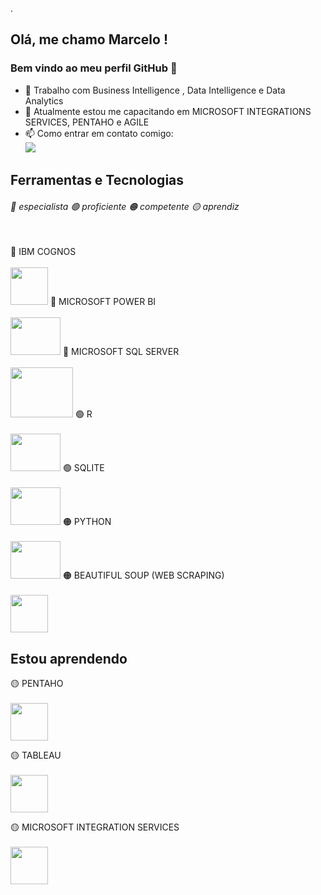 .

## Olá, me chamo Marcelo ! 
### Bem vindo ao meu perfil GitHub 👋

- 🔭 Trabalho com Business Intelligence , Data Intelligence e Data Analytics 
- 🌱 Atualmente estou me capacitando em MICROSOFT INTEGRATIONS SERVICES, PENTAHO e AGILE
- 📫 Como entrar em contato comigo: <a href = "mailto:marcelomuniz64301@gmail.com"><br/><img src="https://img.shields.io/badge/Gmail-D14836?style=for-the-badge&logo=gmail&logoColor=white" target="_blank"></a>

<!---
- 🔭 Atualmente estou trabalhando ... 
- 🌱 Atualmente estou aprendendo ...
- 👯 Estou procurando colaborar em ...
- 🤔 Estou procurando ajuda com ...
- 💬 Pergunte-me sobre ...
- 📫 Como entrar em contato comigo: ...
- 😄 Pronomes: ...
- ⚡ Curiosidade: ...
- ⚡ Curiosidade: Aficcionado por STAR WARS 🛸, praticante de artes marciais (jiu jitsu, muay thai) 🥋, torcedor do Fortaleza E.C ⚽, pai de 4 filhos 👨‍👨‍👧‍👦e casado com uma LINDA mulher 🥰!  
--->

## Ferramentas e Tecnologias 
###### 🔵 especialista 🟢 proficiente 🟠 competente 🟡 aprendiz <br>
<br>
<!--- IBM COGNOS ---> 
🔵 IBM COGNOS <br>
<br>
 <!--- POWER BI --->
<img src="https://www.isnotdown.com/assets/pics/ibm-cognos.png" width="60" height="60"/>    
🔵 MICROSOFT POWER BI <br>
<br>
<!--- MICROSOFT SQL SERVER --->
<img src="https://www.interop.com.br/wp-content/uploads/2019/04/power-BI.png" width="80" height="60"/>
🔵 MICROSOFT SQL SERVER <br>
<br>
<img src="https://th.bing.com/th/id/OIP.JSrAdYAFOcWJJ_dTO2Rt1QHaD2?pid=ImgDet&rs=1" width="100" height="80"/>
<!--- R --->
🟢 R <br>
<br>
<img src="https://europeanhealtheconomics.com/wp-content/uploads/R-Programming-Online-Course-e1541588734550.jpg" width="80" height="60"/>  
<!---SQLITE --->
🟢 SQLITE <br>
<br>
<img src="https://cdn.ourcodeworld.com/public-media/articles/articleocw-5c645134e8f81.jpg" width="80" height="60"/>
 <!--- PYTHON --->
🟠 PYTHON <br>
<br>
<img src="https://www.python.org/static/community_logos/python-logo.png" width="80" height="60"/>
<!--- BEAUTIFUL SOUP (WEB SCRAPING) --->
🟠 BEAUTIFUL SOUP (WEB SCRAPING) <br>
 <br>
<img src="https://www.crummy.com/software/BeautifulSoup/bs4/doc/_images/6.1.jpg" width="60" height="60"/>

## Estou aprendendo
<!--- PENTAHO --->
🟡 PENTAHO <br>
<br>
<img src="http://databool.com/wp-content/uploads/2020/03/o-que-e-pentaho.png" width="60" height="60"/>
<!--- TABLEAU --->
🟡 TABLEAU <br>
<br>
<img src="https://analyticstraininghub.com/wp-content/uploads/2020/10/Tableau-Logo-1-800x800.jpg" width="60" height="60"/>
<!--- MICROSOFT INTEGRATION SERVICES --->
🟡  MICROSOFT INTEGRATION SERVICES <br>
<br>
<img src="https://upload.wikimedia.org/wikipedia/commons/thumb/5/5f/Visual_Studio_Logo_%282013-2017%29.svg/500px-Visual_Studio_Logo_%282013-2017%29.svg.png?20131108173236" width="60" height="60"/>

<!---
marceloma27/marceloma27 is a ✨ special ✨ repository because its `README.md` (this file) appears on your GitHub profile.
You can click the Preview link to take a look at your changes.
--->
